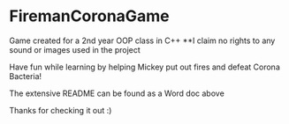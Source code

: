 # FiremanCoronaGame
Game created for a 2nd year OOP class in C++
**I claim no rights to any sound or images used in the project

Have fun while learning by helping Mickey put out fires and defeat Corona Bacteria!

The extensive README can be found as a Word doc above

Thanks for checking it out :)
